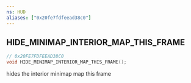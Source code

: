 ```yaml
---
ns: HUD
aliases: ["0x20fe7fdfeead38c0"]
---
```

## HIDE_MINIMAP_INTERIOR_MAP_THIS_FRAME

```c
// 0x20FE7FDFEEAD38C0
void HIDE_MINIMAP_INTERIOR_MAP_THIS_FRAME();
```

hides the interior minimap map this frame


